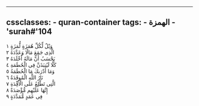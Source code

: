 
---
cssclasses:
    - quran-container
tags:
    - الهمزة
    - 'surah#'104
---

وَيْلٌ لِّكُلِّ هُمَزَةٍ لُّمَزَةٍ  ١<br>
الَّذِى جَمَعَ مَالًا وَعَدَّدَهُ  ٢<br>
يَحْسَبُ أَنَّ مَالَهُ أَخْلَدَهُ  ٣<br>
كَلَّا لَيُنبَذَنَّ فِى الْحُطَمَةِ  ٤<br>
وَمَا أَدْرَىكَ مَا الْحُطَمَةُ  ٥<br>
نَارُ اللَّهِ الْمُوقَدَةُ  ٦<br>
الَّتِى تَطَّلِعُ عَلَى الْأَفِْٔدَةِ  ٧<br>
إِنَّهَا عَلَيْهِم مُّؤْصَدَةٌ  ٨<br>
فِى عَمَدٍ مُّمَدَّدَةٍ  ٩<br>
